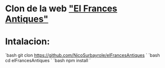 # Clon de la web **["El Frances Antiques"](https://www.elfrancesantiques.com)**

# Intalacion:

´bash
git clon https://github.com/NicoSurbayrole/elFrancesAntiques
´
´bash
cd elFrancesAntiques 
´
´bash
npm install
´
